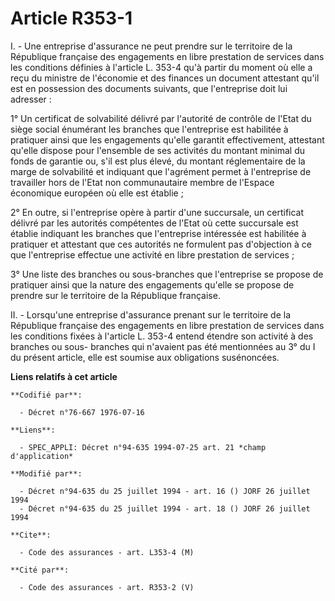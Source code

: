 # Article R353-1

I. - Une entreprise d'assurance ne peut prendre sur le territoire de la République française des engagements en libre
prestation de services dans les conditions définies à l'article L. 353-4 qu'à partir du moment où elle a reçu du ministre de
l'économie et des finances un document attestant qu'il est en possession des documents suivants, que l'entreprise doit lui
adresser :

1° Un certificat de solvabilité délivré par l'autorité de contrôle de l'Etat du siège social énumérant les branches que
l'entreprise est habilitée à pratiquer ainsi que les engagements qu'elle garantit effectivement, attestant qu'elle dispose
pour l'ensemble de ses activités du montant minimal du fonds de garantie ou, s'il est plus élevé, du montant réglementaire de
la marge de solvabilité et indiquant que l'agrément permet à l'entreprise de travailler hors de l'Etat non communautaire
membre de l'Espace économique européen où elle est établie ;

2° En outre, si l'entreprise opère à partir d'une succursale, un certificat délivré par les autorités compétentes de l'Etat
où cette succursale est établie indiquant les branches que l'entreprise intéressée est habilitée à pratiquer et attestant que
ces autorités ne formulent pas d'objection à ce que l'entreprise effectue une activité en libre prestation de services ;

3° Une liste des branches ou sous-branches que l'entreprise se propose de pratiquer ainsi que la nature des engagements
qu'elle se propose de prendre sur le territoire de la République française.

II. - Lorsqu'une entreprise d'assurance prenant sur le territoire de la République française des engagements en libre
prestation de services dans les conditions fixées à l'article L. 353-4 entend étendre son activité à des branches ou sous-
branches qui n'avaient pas été mentionnées au 3° du I du présent article, elle est soumise aux obligations susénoncées.

**Liens relatifs à cet article**

	**Codifié par**:

	  - Décret n°76-667 1976-07-16

	**Liens**:

	  - SPEC_APPLI: Décret n°94-635 1994-07-25 art. 21 *champ d'application*

	**Modifié par**:

	  - Décret n°94-635 du 25 juillet 1994 - art. 16 () JORF 26 juillet 1994
	  - Décret n°94-635 du 25 juillet 1994 - art. 18 () JORF 26 juillet 1994

	**Cite**:

	  - Code des assurances - art. L353-4 (M)

	**Cité par**:

	  - Code des assurances - art. R353-2 (V)
